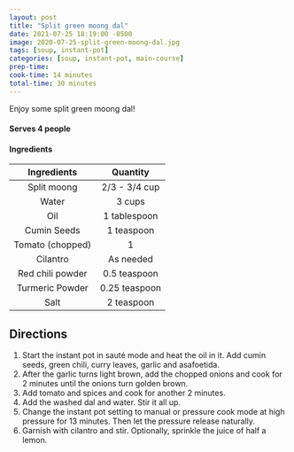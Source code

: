 ```yaml
---
layout: post
title: "Split green moong dal"
date: 2021-07-25 18:19:00 -0500
image: 2020-07-25-split-green-moong-dal.jpg
tags: [soup, instant-pot]
categories: [soup, instant-pot, main-course]
prep-time:
cook-time: 14 minutes
total-time: 30 minutes
---
```


Enjoy some split green moong dal!

#### Serves 4 people

#### Ingredients

|    Ingredients   |    Quantity   |
|:----------------:|:-------------:|
|    Split moong   | 2/3 - 3/4 cup |
|       Water      |     3 cups    |
|        Oil       |  1 tablespoon |
|    Cumin Seeds   |   1 teaspoon  |
| Tomato (chopped) |       1       |
|     Cilantro     |   As needed   |
| Red chili powder |  0.5 teaspoon |
|  Turmeric Powder | 0.25 teaspoon |
|       Salt       |   2 teaspoon  |

## Directions

1. Start the instant pot in sauté mode and heat the oil in it. Add cumin seeds, green chili, curry leaves, garlic and asafoetida.
2. After the garlic turns light brown, add the chopped onions and cook for 2 minutes until the onions turn golden brown.
3. Add tomato and spices and cook for another 2 minutes.
4. Add the washed dal and water. Stir it all up. 
5. Change the instant pot setting to manual or pressure cook mode at high pressure for 13 minutes. Then let the pressure release naturally.
6. Garnish with cilantro and stir. Optionally, sprinkle the juice of half a lemon.